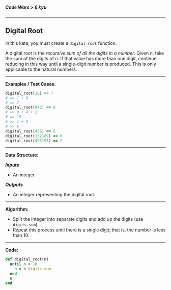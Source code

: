 ##### Code Wars > 6 kyu

---

## Digital Root

In this kata, you must create a `digital root` function.  

A digital root is the _recursive sum of all the digits in a number_. Given _n_, take the sum of the digits of _n_. If that value has more than one digit, continue reducing in this way until a single-digit number is produced. This is only applicable to the natural numbers.  

---

**Examples / Test Cases:**  

```ruby
digital_root(16) == 7
# => 1 + 6
# => 7
digital_root(942) == 6
# => 9 + 4 + 2
# => 15 ...
# => 1 + 5
# => 6
digital_root(456) == 6
digital_root(132189) == 6
digital_root(493193) == 2
```

---

**Data Structure:**  

**_Inputs_**

* An integer.

**_Outputs_**

* An integer representing the digital root.

---

**Algorithm:**  

* Split the integer into separate digits and add up the digits (use `digits.sum`).
* Repeat this process until there is a single digit; that is, the number is less than 10.

---

**Code:**  

```ruby
def digital_root(n)
  until n < 10
    n = n.digits.sum
  end
  n
end
```

